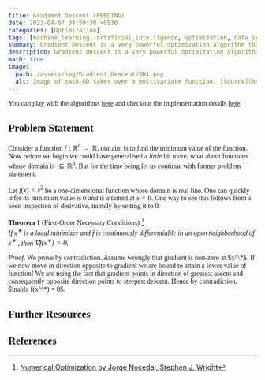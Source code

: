 ```yaml
---
title: Gradient Descent (PENDING)
date: 2023-04-07 04:59:30 +0530
categories: [Optimization]
tags: [machine_learning, artificial_intelligence, optimization, data_science]     # TAG names should always be lowercase
summary: Gradient Descent is a very powerful optimization algorithm that is used almost everywhere in machine learning, from solving logistic regression in 1950s to GPT3! This post is math intensive, we try to give a comprehensive analysis.
description: Gradient Descent is a very powerful optimization algorithm that is used almost everywhere in machine learning, from solving logistic regression in 1950s to GPT3!
math: true
image:
  path: /assets/img/Gradient_Descent/GD1.png
  alt: Image of path GD takes over a multivariate function. [Source](https://easyai.tech/en/ai-definition/gradient-descent/)
---
```


<div class="custom" markdown="1" style="font-family: CMS"> 

You can play with the algorithms [here](https://sukhjinder-kumar-descent-algorithms.streamlit.app/) and checkout the implementation details [here](https://github.com/sukhjinder-kumar/DescentAlgorithms)

## Problem Statement 

Consider a function $f: \mathbb{R}^n \rightarrow \mathbb{R}$, our aim is to find the minimum value of the function. Now before we begin we could have generalised a _little_ bit more, what about functions whose domain is $\subseteq \mathbb{R}^n$. But for the time being let us continue with former problem statement.

Let $f(x) = x^2$ be a one-dimensional function whose domain is real line. One can quickly infer its minimum value is 0 and is attained at $x = 0$. One way to see this follows from a keen inspection of derivative, namely by setting it to 0.

__Theorem 1__ (First-Order Necessary Conditions) [^1] <br />
_If $x^∗$ is a local minimizer and $f$ is continuously differentiable in an open neighborhood of $x^∗$ , then $\nabla f(x^∗) = 0$._

_Proof._ We prove by contradiction. Assume wrongly that gradient is non-zero at $x^\*$. If we now move in direction opposite to gradient we are bound to attain a lower value of function! We are using the fact that gradient points in direction of greatest ascent and consequently opposite direction points to steepest descent. Hence by contradiction, $\nabla f(x^\*) = 0$.



## Further Resources

## References

[^1]: [Numerical Optimization by Jorge Nocedal, Stephen J. Wright](https://link.springer.com/book/10.1007/978-0-387-40065-5)

</div>
